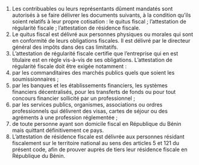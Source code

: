 1)  Les  contribuables  ou  leurs  représentants  dûment  mandatés  sont autorisés à se faire délivrer les documents suivants, à la condition qu’ils soient relatifs à leur propre cotisation :
le quitus fiscal ;
l’attestation de régularité fiscale ; l’attestation de résidence fiscale.
2) Le  quitus  fiscal  est  délivré  aux  personnes  physiques  ou  morales  qui  sont  en
conformité de leurs obligations fiscales.
Il est délivré par le directeur général des impôts dans des cas limitatifs.
3) L’attestation de régularité fiscale certifie que l’entreprise qui en est titulaire est en
règle  vis-à-vis  de  ses  obligations.  L’attestation  de  régularité  fiscale  doit  être  exigée notamment :
1) par les  commanditaires  des  marchés  publics  quels  que  soient  les
soumissionnaires ;
2) par les  banques  et  les  établissements  financiers,  les  systèmes  financiers
décentralisés, pour les transferts de fonds ou pour tout concours financier sollicité par un professionnel ;
3) par les services publics, organismes, associations ou ordres professionnels qui
délivrent des visas, cartes de séjour ou des agréments à une profession réglementée ;
4) de toute personne ayant son domicile fiscal en République du Bénin mais
quittant définitivement ce pays.
4) L’attestation de résidence fiscale est délivrée aux personnes résidant fiscalement
sur le territoire national au sens des articles 5 et 121 du présent code, afin de prouver auprès de tiers leur résidence fiscale en République du Bénin.